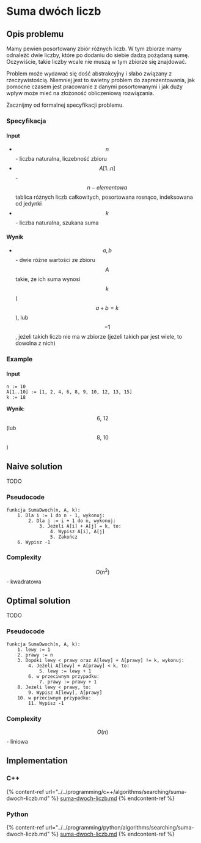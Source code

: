 # Suma dwóch liczb

## Opis problemu

Mamy pewien posortowany zbiór różnych liczb. W tym zbiorze mamy odnaleźć dwie liczby, które po dodaniu do siebie dadzą pożądaną sumę. Oczywiście, takie liczby wcale nie muszą w tym zbiorze się znajdować.

Problem może wydawać się dość abstrakcyjny i słabo związany z rzeczywistością. Niemniej jest to świetny problem do zaprezentowania, jak pomocne czasem jest pracowanie z danymi posortowanymi i jak duży wpływ może mieć na złożoność obliczeniową rozwiązania.

Zacznijmy od formalnej specyfikacji problemu.

### Specyfikacja

#### Input

* $$n$$ - liczba naturalna, liczebność zbioru
* $$A[1..n]$$ - $$n-elementowa$$ tablica różnych liczb całkowitych, posortowana rosnąco, indeksowana od jedynki
* $$k$$ - liczba naturalna, szukana suma

#### Wynik

* $$a, b$$ - dwie różne wartości ze zbioru $$A$$ takie, że ich suma wynosi $$k$$( $$a+b=k$$ ), lub $$-1$$, jeżeli takich liczb nie ma w zbiorze (jeżeli takich par jest wiele, to dowolna z nich)

### Example

#### Input

```
n := 10
A[1..10] := [1, 2, 4, 6, 8, 9, 10, 12, 13, 15]
k := 18
```

**Wynik**: $$6,\ 12$$(lub $$8,\ 10$$)

## Naive solution

TODO

### Pseudocode

```
funkcja SumaDwoch(n, A, k):
    1. Dla i := 1 do n - 1, wykonuj:
        2. Dla j := i + 1 do n, wykonuj:
            3. Jeżeli A[i] + A[j] = k, to:
                4. Wypisz A[i], A[j]
                5. Zakończ
    6. Wypisz -1
```

### Complexity

$$O(n^2)$$ - kwadratowa

## Optimal solution

TODO

### Pseudocode

```
funkcja SumaDwoch(n, A, k):
    1. lewy := 1
    2. prawy := n
    3. Dopóki lewy < prawy oraz A[lewy] + A[prawy] != k, wykonuj:
        4. Jeżeli A[lewy] + A[prawy] < k, to:
            5. lewy := lewy + 1
        6. w przeciwnym przypadku:
            7. prawy := prawy + 1
    8. Jeżeli lewy < prawy, to:
        9. Wypisz A[lewy], A[prawy]
    10. w przeciwnym przypadku:
        11. Wypisz -1
```

### Complexity

$$O(n)$$ - liniowa

## Implementation

### C++

{% content-ref url="../../programming/c++/algorithms/searching/suma-dwoch-liczb.md" %}
[suma-dwoch-liczb.md](../../programming/c++/algorithms/searching/suma-dwoch-liczb.md)
{% endcontent-ref %}

### Python

{% content-ref url="../../programming/python/algorithms/searching/suma-dwoch-liczb.md" %}
[suma-dwoch-liczb.md](../../programming/python/algorithms/searching/suma-dwoch-liczb.md)
{% endcontent-ref %}
